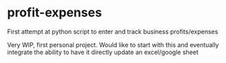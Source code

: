 # profit-expenses
First attempt at python script to enter and track business profits/expenses

Very WIP, first personal project. Would like to start with this and eventually
integrate the ability to have it directly update an excel/google sheet